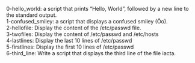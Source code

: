 0-hello_world: a script that prints “Hello, World”, followed by a new line to the standard output.
<br>1-confused_smiley: a script that displays a confused smiley (Ôo).
<br>2-hellofile: Display the content of the /etc/passwd file.
<br>3-twofiles: Display the content of /etc/passwd and /etc/hosts
<br>4-lastlines: Display the last 10 lines of /etc/passwd
<br>5-firstlines: Display the first 10 lines of /etc/passwd
<br>6-third_line: Write a script that displays the third line of the file iacta.
